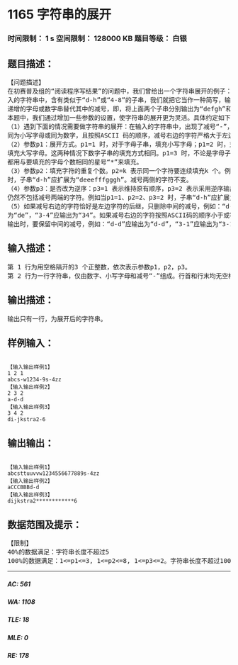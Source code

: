 # 1165 字符串的展开   
### 时间限制： 1 s     空间限制： 128000 KB     题目等级： 白银  
## 题目描述：  

<pre>
【问题描述】  
在初赛普及组的“阅读程序写结果”的问题中，我们曾给出一个字符串展开的例子：如果在输  
入的字符串中，含有类似于“d-h”或“4-8”的子串，我们就把它当作一种简写，输出时，用连续  
递增的字母或数字串替代其中的减号，即，将上面两个子串分别输出为“defgh”和“45678”。在  
本题中，我们通过增加一些参数的设置，使字符串的展开更为灵活。具体约定如下：  
（1）遇到下面的情况需要做字符串的展开：在输入的字符串中，出现了减号“-”，减号两侧  
同为小写字母或同为数字，且按照ASCII 码的顺序，减号右边的字符严格大于左边的字符。  
（2）参数p1：展开方式。p1=1 时，对于字母子串，填充小写字母；p1=2 时，对于字母子串，
填充大写字母。这两种情况下数字子串的填充方式相同。p1=3 时，不论是字母子串还是数字子串，  
都用与要填充的字母个数相同的星号“*”来填充。  
（3）参数p2：填充字符的重复个数。p2=k 表示同一个字符要连续填充k 个。例如，当p2=3  
时，子串“d-h”应扩展为“deeefffgggh”。减号两侧的字符不变。  
（4）参数p3：是否改为逆序：p3=1 表示维持原有顺序，p3=2 表示采用逆序输出，注意这时  
仍然不包括减号两端的字符。例如当p1=1、p2=2、p3=2 时，子串“d-h”应扩展为“dggffeeh”。  
（5）如果减号右边的字符恰好是左边字符的后继，只删除中间的减号，例如：“d-e”应输出  
为“de”，“3-4”应输出为“34”。如果减号右边的字符按照ASCII码的顺序小于或等于左边字符，  
输出时，要保留中间的减号，例如：“d-d”应输出为“d-d”，“3-1”应输出为“3-1”。
</pre>
  
  
## 输入描述：  

<pre>
第 1 行为用空格隔开的3 个正整数，依次表示参数p1，p2，p3。  
第 2 行为一行字符串，仅由数字、小写字母和减号“-”组成。行首和行末均无空格。
</pre>
  
  
## 输出描述：  

<pre>
输出只有一行，为展开后的字符串。
</pre>
  
  
## 样例输入：  

<pre><code>
【输入输出样例1】  
1 2 1  
abcs-w1234-9s-4zz
【输入输出样例2】  
2 3 2  
a-d-d
【输入输出样例3】  
3 4 2  
di-jkstra2-6
</code></pre>
  
  
## 输出输出：  

<pre><code>
【输入输出样例1】
abcsttuuvvw1234556677889s-4zz
【输入输出样例2】
aCCCBBBd-d
【输入输出样例3】
dijkstra2************6
</code></pre>
  
  
## 数据范围及提示：  

<pre>
【限制】  
40%的数据满足：字符串长度不超过5  
100%的数据满足：1<=p1<=3, 1<=p2<=8, 1<=p3<=2。字符串长度不超过100
</pre>
  
  
***  

##### AC: 561  
##### WA: 1108  
##### TLE: 18  
##### MLE: 0  
##### RE: 178  
